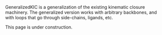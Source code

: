 GeneralizedKIC is a generalization of the existing kinematic closure machinery.  The generalized version works with arbitrary backbones, and with loops that go through side-chains, ligands, etc.

This page is under construction.
